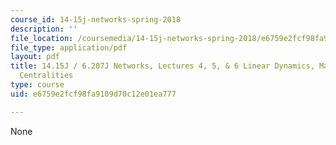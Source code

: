 ```yaml
---
course_id: 14-15j-networks-spring-2018
description: ''
file_location: /coursemedia/14-15j-networks-spring-2018/e6759e2fcf98fa9109d70c12e01ea777_MIT14_15JS18_lec4-5-6.pdf
file_type: application/pdf
layout: pdf
title: 14.15J / 6.207J Networks, Lectures 4, 5, & 6 Linear Dynamics, Markov Chains,
  Centralities
type: course
uid: e6759e2fcf98fa9109d70c12e01ea777

---
```

None